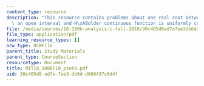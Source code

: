 ```yaml
---
content_type: resource
description: "This resource contains problems about one real root between 0 and 1,\
  \ an open interval and H\xA8older continuous function is uniformly continuous."
file: /media/courses/18-100b-analysis-i-fall-2010/30c405d8ad7e7ee3db6dd660437c6d4f_MIT18_100BF10_pset8.pdf
file_type: application/pdf
learning_resource_types: []
ocw_type: OCWFile
parent_title: Study Materials
parent_type: CourseSection
resourcetype: Document
title: MIT18_100BF10_pset8.pdf
uid: 30c405d8-ad7e-7ee3-db6d-d660437c6d4f
---
```

